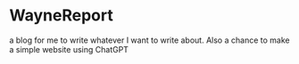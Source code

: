 # WayneReport
a blog for me to write whatever I want to write about. Also a chance to make a simple website using ChatGPT
